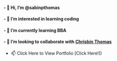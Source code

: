 #### - 👋 Hi, I’m @sabinpthomas
#### - 👀 I’m interested in learning coding
#### - 🌱 I’m currently learning BBA
#### - 💞️ I’m looking to collaborate with [Chrisbin Thomas](https://chrisbin95.github.io/Portfolio/)
- 📫 Click Here to View Portfolio [Click Here!()

<!---
sabinpthomas/sabinpthomas is a ✨ special ✨ repository because its `README.md` (this file) appears on your GitHub profile.
You can click the Preview link to take a look at your changes.
--->
